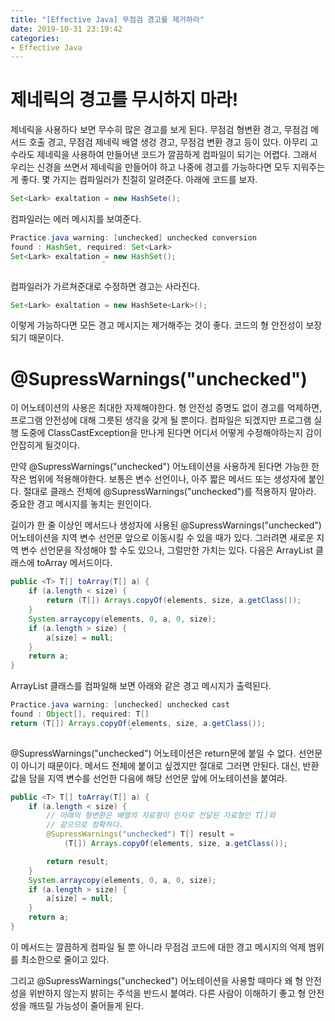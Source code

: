 ```yaml
---
title: "[Effective Java] 무점검 경고를 제거하라"
date: 2019-10-31 23:19:42
categories:
- Effective Java
---
```


# 제네릭의 경고를 무시하지 마라!
제네릭을 사용하다 보면 무수히 많은 경고를 보게 된다. 무점검 형변환 경고, 무점검 메서드 호출 경고, 무점검 제네릭 배열 생겅 경고, 무점검 변환 경고 등이 있다.
아무리 고수라도 제네릭을 사용하여 만들어낸 코드가 깔끔하게 컴파일이 되기는 어렵다. 그래서 우리는 신경을 쓰면서 제네릭을 만들어야 하고 나중에 경고를 가능하다면 모두 지워주는게 좋다.
몇 가지는 컴파일러가 친절히 알려준다. 아래에 코드를 보자.

```java
Set<Lark> exaltation = new HashSete();
```

컴파일러는 에러 메시지를 보여준다.

```java
Practice.java warning: [unchecked] unchecked conversion
found : HashSet, required: Set<Lark>
Set<Lark> exaltation = new HashSet();
                    ＾
```

컴파일러가 가르쳐준대로 수정하면 경고는 사라진다.

```java
Set<Lark> exaltation = new HashSete<Lark>();
```

이렇게 가능하다면 모든 경고 메시지는 제거해주는 것이 좋다. 코드의 형 안전성이 보장되기 때문이다.

# @SupressWarnings("unchecked")
이 어노테이션의 사용은 최대한 자제해야한다. 형 안전성 증명도 없이 경고를 억제하면, 프로그램 안전성에 대해 그릇된 생각을 갖게 될 뿐이다. 컴파일은 되겠지만 프로그램 실행 도중에 ClassCastException을 만나게 된다면 어디서 어떻게 수정해야하는지 감이 안잡히게 될것이다.

만약 @SupressWarnings("unchecked") 어노테이션을 사용하게 된다면 가능한 한 작은 범위에 적용해야한다. 보통은 변수 선언이나, 아주 짧은 메서드 또는 생성자에 붙인다. 절대로 클래스 전체에 @SupressWarnings("unchecked")를 적용하지 말아라. 중요한 경고 메시지를 놓치는 원인이다.

길이가 한 줄 이상인 메서드나 생성자에 사용된 @SupressWarnings("unchecked") 어노테이션을 지역 변수 선언문 앞으로 이동시킬 수 있을 때가 있다. 그러려면 새로운 지역 변수 선언문을 작성해야 할 수도 있으나, 그럴만한 가치는 있다. 다음은 ArrayList 클래스에 toArray 메서드이다.

```java
public <T> T[] toArray(T[] a) {
    if (a.length < size) {
        return (T[]) Arrays.copyOf(elements, size, a.getClass());
    }
    System.arraycopy(elements, 0, a, 0, size);
    if (a.length > size) {
        a[size] = null;
    }
    return a;
}
```

ArrayList 클래스를 컴파일해 보면 아래와 같은 경고 메시지가 출력된다.

```java
Practice.java warning: [unchecked] unchecked cast
found : Object[], required: T[]
return (T[]) Arrays.copyOf(elements, size, a.getClass());
                          ＾
```

@SupressWarnings("unchecked") 어노테이션은 return문에 붙일 수 없다. 선언문이 아니기 때문이다. 메서드 전체에 붙이고 싶겠지만 절대로 그러면 안된다. 대신, 반환값을 담을 지역 변수를 선언한 다음에 해당 선언문 앞에 어노테이션을 붙여라.

```java
public <T> T[] toArray(T[] a) {
    if (a.length < size) {
        // 아래의 형변환은 배열의 자료형이 인자로 전달된 자료형인 T[]와
        // 같으므로 정확하다.
        @SupressWarnings("unchecked") T[] result = 
            (T[]) Arrays.copyOf(elements, size, a.getClass());

        return result;
    }
    System.arraycopy(elements, 0, a, 0, size);
    if (a.length > size) {
        a[size] = null;
    }
    return a;
}
```

이 메서드는 깔끔하게 컴파일 될 뿐 아니라 무점검 코드에 대한 경고 메시지의 억제 범위를 최소한으로 줄이고 있다.

그리고 @SupressWarnings("unchecked") 어노테이션을 사용할 때마다 왜 형 안전성을 위반하지 않는지 밝히는 주석을 반드시 붙여라. 다른 사람이 이해하기 좋고 형 안전성을 깨뜨릴 가능성이 줄어들게 된다.